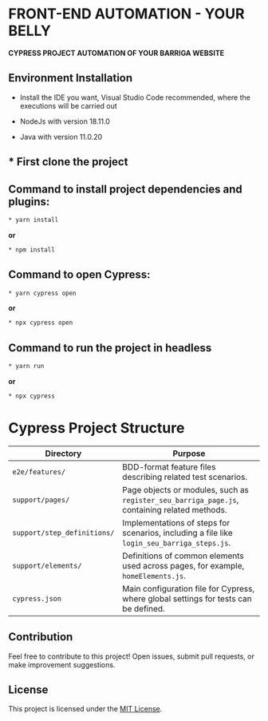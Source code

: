 # FRONT-END AUTOMATION - YOUR BELLY

**CYPRESS PROJECT AUTOMATION OF YOUR BARRIGA WEBSITE**

## Environment Installation
* Install the IDE you want, Visual Studio Code recommended, where the executions will be carried out

* NodeJs with version 18.11.0

* Java with version 11.0.20

## * First clone the project

## Command to install project dependencies and plugins:
```sh default
* yarn install
```
**or**
```sh default
* npm install
```
## Command to open Cypress:
```sh default
* yarn cypress open
```
**or**
```sh default
* npx cypress open
```
## Command to run the project in headless
```sh default
* yarn run
```
**or**
```sh default
* npx cypress
```

# Cypress Project Structure

| Directory                | Purpose                                                                         |
|--------------------------|-----------------------------------------------------------------------------------|
| `e2e/features/`  | BDD-format feature files describing related test scenarios. |
| `support/pages/`  | Page objects or modules, such as `register_seu_barriga_page.js`, containing related methods.|
| `support/step_definitions/` | Implementations of steps for scenarios, including a file like `login_seu_barriga_steps.js`. |
| `support/elements/`      | Definitions of common elements used across pages, for example, `homeElements.js`. |
| `cypress.json`           | Main configuration file for Cypress, where global settings for tests can be defined.|


## Contribution

Feel free to contribute to this project! Open issues, submit pull requests, or make improvement suggestions.

## License

This project is licensed under the [MIT License](LICENSE).
